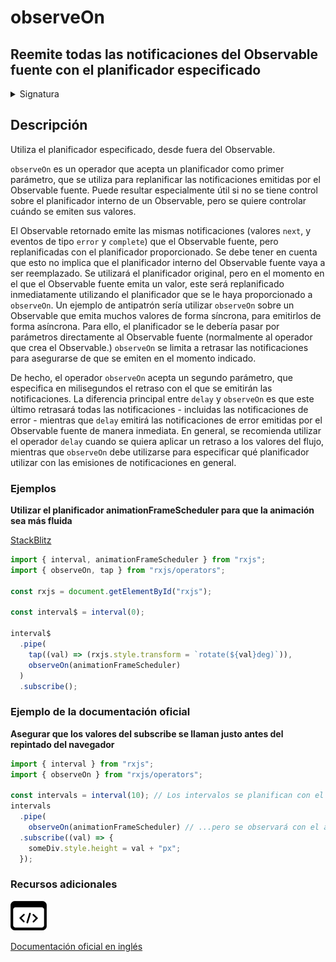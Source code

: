 # observeOn

## Reemite todas las notificaciones del Observable fuente con el planificador especificado

<details>

<summary>Signatura</summary>

#### Firma

`observeOn<T>(scheduler: SchedulerLike, delay: number = 0): MonoTypeOperatorFunction<T>`

#### Parámetros

El planificador que se utilizará para replanificar las notificaciones del Observable fuente.

#### Retorna

`MonoTypeOperatorFunction<T>`: Un Observable que emite las mismas notificaciones que el Observable fuente, pero con el planificador especificado.

</details>

## Descripción

Utiliza el planificador especificado, desde fuera del Observable.

`observeOn` es un operador que acepta un planificador como primer parámetro, que se utiliza para replanificar las notificaciones emitidas por el Observable fuente. Puede resultar especialmente útil si no se tiene control sobre el planificador interno de un Observable, pero se quiere controlar cuándo se emiten sus valores.

El Observable retornado emite las mismas notificaciones (valores `next`, y eventos de tipo `error` y `complete`) que el Observable fuente, pero replanificadas con el planificador proporcionado. Se debe tener en cuenta que esto no implica que el planificador interno del Observable fuente vaya a ser reemplazado. Se utilizará el planificador original, pero en el momento en el que el Observable fuente emita un valor, este será replanificado inmediatamente utilizando el planificador que se le haya proporcionado a `observeOn`. Un ejemplo de antipatrón sería utilizar `observeOn` sobre un Observable que emita muchos valores de forma síncrona, para emitirlos de forma asíncrona. Para ello, el planificador se le debería pasar por parámetros directamente al Observable fuente (normalmente al operador que crea el Observable.) `observeOn` se limita a retrasar las notificaciones para asegurarse de que se emiten en el momento indicado.

De hecho, el operador `observeOn` acepta un segundo parámetro, que especifica en milisegundos el retraso con el que se emitirán las notificaciones. La diferencia principal entre `delay` y `observeOn` es que este último retrasará todas las notificaciones - incluidas las notificaciones de error - mientras que `delay` emitirá las notificaciones de error emitidas por el Observable fuente de manera inmediata. En general, se recomienda utilizar el operador `delay` cuando se quiera aplicar un retraso a los valores del flujo, mientras que `observeOn` debe utilizarse para especificar qué planificador utilizar con las emisiones de notificaciones en general.

### Ejemplos

**Utilizar el planificador animationFrameScheduler para que la animación sea más fluida**

[StackBlitz](https://stackblitz.com/edit/rxjs-observeon-1?file=index.ts)

```javascript
import { interval, animationFrameScheduler } from "rxjs";
import { observeOn, tap } from "rxjs/operators";

const rxjs = document.getElementById("rxjs");

const interval$ = interval(0);

interval$
  .pipe(
    tap((val) => (rxjs.style.transform = `rotate(${val}deg)`)),
    observeOn(animationFrameScheduler)
  )
  .subscribe();
```

### Ejemplo de la documentación oficial

**Asegurar que los valores del subscribe se llaman justo antes del repintado del navegador**

```javascript
import { interval } from "rxjs";
import { observeOn } from "rxjs/operators";

const intervals = interval(10); // Los intervalos se planifican con el asyncScheduler por defecto...
intervals
  .pipe(
    observeOn(animationFrameScheduler) // ...pero se observará con el animationFrameScheduler para asegurar una animación fluida
  .subscribe((val) => {
    someDiv.style.height = val + "px";
  });
```

### Recursos adicionales

[![Source code](assets/icons/source-code.png)](https://github.com/ReactiveX/rxjs/blob/master/src/internal/operators/observeOn.ts)

[Documentación oficial en inglés](https://rxjs.dev/api/operators/observeOn)
